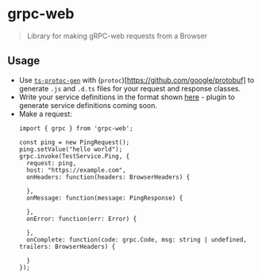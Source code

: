 # grpc-web
> Library for making gRPC-web requests from a Browser

## Usage
* Use [`ts-protoc-gen`](https://www.npmjs.com/package/ts-protoc-gen) with (`protoc`)[https://github.com/google/protobuf] to generate `.js` and `.d.ts` files for your request and response classes.
* Write your service definitions in the format shown [here](https://github.com/improbable-eng/grpc-web/tree/master/test/ts/src/services.ts) - plugin to generate service definitions coming soon.
* Make a request:
    ```
    import { grpc } from 'grpc-web';

    const ping = new PingRequest();
    ping.setValue("hello world");
    grpc.invoke(TestService.Ping, {
      request: ping,
      host: "https://example.com",
      onHeaders: function(headers: BrowserHeaders) {

      },
      onMessage: function(message: PingResponse) {

      },
      onError: function(err: Error) {

      },
      onComplete: function(code: grpc.Code, msg: string | undefined, trailers: BrowserHeaders) {

      }
    });
    ```
